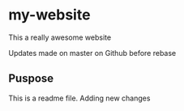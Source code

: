 # my-website

This a really awesome website

Updates made on master on Github before rebase

## Puspose

This is a readme file. Adding new changes
